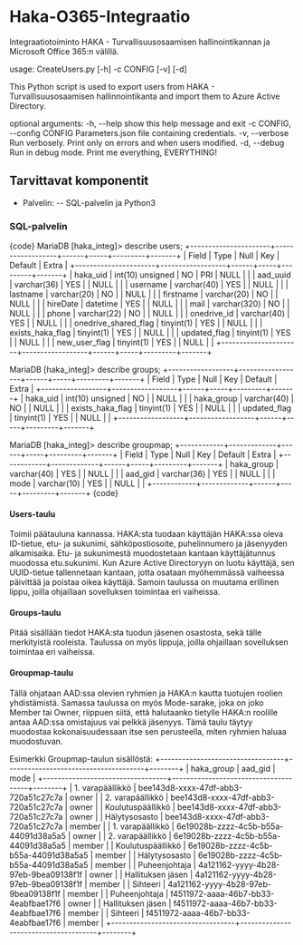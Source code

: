# Haka-O365-Integraatio
Integraatiotoiminto HAKA - Turvallisuusosaamisen hallinointikannan ja Microsoft Office 365:n välillä.

usage: CreateUsers.py [-h] -c CONFIG [-v] [-d]

This Python script is used to export users from HAKA - Turvallisuusosaamisen
hallinnointikanta and import them to Azure Active Directory.

optional arguments:
  -h, --help            show this help message and exit
  -c CONFIG, --config CONFIG
                        Parameters.json file containing credentials.
  -v, --verbose         Run verbosely. Print only on errors and when users
                        modified.
  -d, --debug           Run in debug mode. Print me everything, EVERYTHING!

## Tarvittavat komponentit
- Palvelin:
-- SQL-palvelin ja Python3

### SQL-palvelin

{code}
MariaDB [haka_integ]> describe users;
+----------------------+------------------+------+-----+---------+-------+
| Field                | Type             | Null | Key | Default | Extra |
+----------------------+------------------+------+-----+---------+-------+
| haka_uid             | int(10) unsigned | NO   | PRI | NULL    |       |
| aad_uuid             | varchar(36)      | YES  |     | NULL    |       |
| username             | varchar(40)      | YES  |     | NULL    |       |
| lastname             | varchar(20)      | NO   |     | NULL    |       |
| firstname            | varchar(20)      | NO   |     | NULL    |       |
| hireDate             | datetime         | YES  |     | NULL    |       |
| mail                 | varchar(320)     | NO   |     | NULL    |       |
| phone                | varchar(22)      | NO   |     | NULL    |       |
| onedrive_id          | varchar(40)      | YES  |     | NULL    |       |
| onedrive_shared_flag | tinyint(1)       | YES  |     | NULL    |       |
| exists_haka_flag     | tinyint(1)       | YES  |     | NULL    |       |
| updated_flag         | tinyint(1)       | YES  |     | NULL    |       |
| new_user_flag        | tinyint(1)       | YES  |     | NULL    |       |
+----------------------+------------------+------+-----+---------+-------+

MariaDB [haka_integ]> describe groups;
+------------------+------------------+------+-----+---------+-------+
| Field            | Type             | Null | Key | Default | Extra |
+------------------+------------------+------+-----+---------+-------+
| haka_uid         | int(10) unsigned | NO   |     | NULL    |       |
| haka_group       | varchar(40)      | NO   |     | NULL    |       |
| exists_haka_flag | tinyint(1)       | YES  |     | NULL    |       |
| updated_flag     | tinyint(1)       | YES  |     | NULL    |       |
+------------------+------------------+------+-----+---------+-------+

MariaDB [haka_integ]> describe groupmap;
+------------+-------------+------+-----+---------+-------+
| Field      | Type        | Null | Key | Default | Extra |
+------------+-------------+------+-----+---------+-------+
| haka_group | varchar(40) | YES  |     | NULL    |       |
| aad_gid    | varchar(36) | YES  |     | NULL    |       |
| mode       | varchar(10) | YES  |     | NULL    |       |
+------------+-------------+------+-----+---------+-------+
{code}

#### Users-taulu
Toimii päätauluna kannassa. HAKA:sta tuodaan käyttäjän HAKA:ssa oleva ID-tietue, etu- ja sukunimi, sähköpostiosoite, puhelinnumero ja jäsenyyden alkamisaika. Etu- ja sukunimestä muodostetaan kantaan käyttäjätunnus muodossa etu.sukunimi. Kun Azure Active Directoryyn on luotu käyttäjä, sen UUID-tietue tallennetaan kantaan, jotta osataan myöhemmässä vaiheessa päivittää ja poistaa oikea käyttäjä. Samoin taulussa on muutama erillinen lippu, joilla ohjaillaan sovelluksen toimintaa eri vaiheissa.

#### Groups-taulu
Pitää sisällään tiedot HAKA:sta tuodun jäsenen osastosta, sekä tälle merkityistä rooleista. Taulussa on myös lippuja, joilla ohjaillaan sovelluksen toimintaa eri vaiheissa.

#### Groupmap-taulu
Tällä ohjataan AAD:ssa olevien ryhmien ja HAKA:n kautta tuotujen roolien yhdistämistä. Samassa taulussa on myös Mode-sarake, joka on joko Member tai Owner, riippuen siitä, että halutaanko tietylle HAKA:n roolille antaa AAD:ssa omistajuus vai pelkkä jäsenyys. Tämä taulu täytyy muodostaa kokonaisuudessaan itse sen perusteella, miten ryhmien haluaa muodostuvan.

Esimerkki Groupmap-taulun sisällöstä:
+----------------------------------+--------------------------------------+--------+
| haka_group                       | aad_gid                              | mode   |
+----------------------------------+--------------------------------------+--------+
| 1. varapäällikkö                 | bee143d8-xxxx-47df-abb3-720a51c27c7a | owner  |
| 2. varapäällikkö                 | bee143d8-xxxx-47df-abb3-720a51c27c7a | owner  |
| Koulutuspäällikkö                | bee143d8-xxxx-47df-abb3-720a51c27c7a | owner  |
| Hälytysosasto                    | bee143d8-xxxx-47df-abb3-720a51c27c7a | member |
| 1. varapäällikkö                 | 6e19028b-zzzz-4c5b-b55a-44091d38a5a5 | owner  |
| 2. varapäällikkö                 | 6e19028b-zzzz-4c5b-b55a-44091d38a5a5 | member |
| Koulutuspäällikkö                | 6e19028b-zzzz-4c5b-b55a-44091d38a5a5 | member |
| Hälytysosasto                    | 6e19028b-zzzz-4c5b-b55a-44091d38a5a5 | member |
| Puheenjohtaja                    | 4a121162-yyyy-4b28-97eb-9bea09138f1f | owner  |
| Hallituksen jäsen                | 4a121162-yyyy-4b28-97eb-9bea09138f1f | member |
| Sihteeri                         | 4a121162-yyyy-4b28-97eb-9bea09138f1f | member |
| Puheenjohtaja                    | f4511972-aaaa-46b7-bb33-4eabfbae17f6 | owner  |
| Hallituksen jäsen                | f4511972-aaaa-46b7-bb33-4eabfbae17f6 | member |
| Sihteeri                         | f4511972-aaaa-46b7-bb33-4eabfbae17f6 | member |
+----------------------------------+--------------------------------------+--------+

